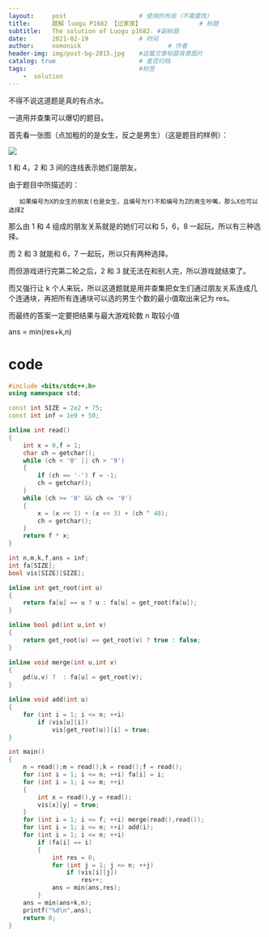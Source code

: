 ```yaml
---
layout:     post   				    # 使用的布局（不需要改）
title:      题解 luogu P1682 【过家家】 				# 标题 
subtitle:   The solution of Luogu p1682. #副标题
date:       2021-02-19 				# 时间
author:     nomonick 						# 作者
header-img: img/post-bg-2015.jpg 	#这篇文章标题背景图片
catalog: true 						# 是否归档
tags:								#标签
    -  solution
---
```


不得不说这道题是真的有点水。

一道用并查集可以爆切的题目。

首先看一张图（点加粗的的是女生，反之是男生）（这是题目的样例）：

![](https://cdn.luogu.com.cn/upload/image_hosting/hhhnca0z.png)

1 和 4，2 和 3 间的连线表示她们是朋友。

由于题目中所描述的：
	
       如果编号为X的女生的朋友(也是女生，且编号为Y)不和编号为Z的男生吵嘴，那么X也可以选择Z
       
那么由 1 和 4 组成的朋友关系就是的她们可以和 5，6，8 一起玩，所以有三种选择。

而 2 和 3 就能和 6，7 一起玩，所以只有两种选择。

而但游戏进行完第二轮之后，2 和 3 就无法在和别人完，所以游戏就结束了。

而又强行让 k 个人来玩，所以这道题就是用并查集把女生们通过朋友关系连成几个连通块，再把所有连通块可以选的男生个数的最小值取出来记为 res。 

而最终的答案一定要把结果与最大游戏轮数 n 取较小值

ans = min(res+k,n)

# code
```cpp
#include <bits/stdc++.h>
using namespace std;

const int SIZE = 2e2 + 75;
const int inf = 1e9 + 50;

inline int read()
{
	int x = 0,f = 1;
	char ch = getchar();
	while (ch < '0' || ch > '9')
	{
		if (ch == '-') f = -1;
		ch = getchar();
	}
	while (ch >= '0' && ch <= '9')
	{
		x = (x << 1) + (x << 3) + (ch ^ 48);
		ch = getchar();
	}
	return f * x;
}

int n,m,k,f,ans = inf;
int fa[SIZE];
bool vis[SIZE][SIZE];

inline int get_root(int u)
{
	return fa[u] == u ? u : fa[u] = get_root(fa[u]);
}

inline bool pd(int u,int v)
{
	return get_root(u) == get_root(v) ? true : false;
}

inline void merge(int u,int v)
{
	pd(u,v) ?  : fa[u] = get_root(v);
}

inline void add(int u)
{
	for (int i = 1; i <= n; ++i)
		if (vis[u][i])
			vis[get_root(u)][i] = true;
}

int main()
{
	n = read();m = read();k = read();f = read();
	for (int i = 1; i <= n; ++i) fa[i] = i;
	for (int i = 1; i <= m; ++i)
	{
		int x = read(),y = read();
		vis[x][y] = true;
	}
	for (int i = 1; i <= f; ++i) merge(read(),read());
	for (int i = 1; i <= n; ++i) add(i);
	for (int i = 1; i <= n; ++i)
		if (fa[i] == i)
		{
			int res = 0;
			for (int j = 1; j <= n; ++j)
				if (vis[i][j])
					res++;
			ans = min(ans,res);
		}
	ans = min(ans+k,n);
	printf("%d\n",ans);
	return 0;
}

```
